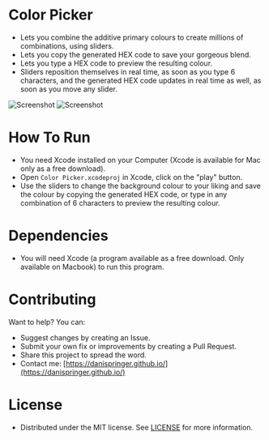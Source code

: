 # Color Picker
- Lets you combine the additive primary colours to create millions of combinations, using sliders.
- Lets you copy the generated HEX code to save your gorgeous blend.
- Lets you type a HEX code to preview the resulting colour.
- Sliders reposition themselves in real time, as soon as you type 6 characters, and the generated HEX code updates in real time as well, as soon as you move any slider.

![Screenshot](https://raw.githubusercontent.com/DaniSpringer/color-picker/master/i/a.gif) ![Screenshot](https://raw.githubusercontent.com/DaniSpringer/color-picker/master/i/b.gif)

# How To Run
- You need Xcode installed on your Computer (Xcode is available for Mac only as a free download).
- Open `Color Picker.xcodeproj` in Xcode, click on the "play" button.
- Use the sliders to change the background colour to your liking and save the colour by copying the generated HEX code, or type in any combination of 6 characters to preview the resulting colour.

# Dependencies
- You will need Xcode (a program available as a free download. Only available on Macbook) to run this program.

# Contributing
Want to help? You can:
- Suggest changes by creating an Issue.
- Submit your own fix or improvements by creating a Pull Request.
- Share this project to spread the word.
- Contact me: [https://danispringer.github.io/](https://danispringer.github.io/)

# License
- Distributed under the MIT license. See [LICENSE](LICENSE) for more information.